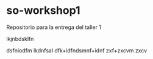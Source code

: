 # so-workshop1
Repositorio para la entrega del taller 1  
  
  
lkjnbdsklfn  

dsfniodfm lkdnfsal
dfk+idfndsmnf+idnf
zxf+zxcvm
zxcv
